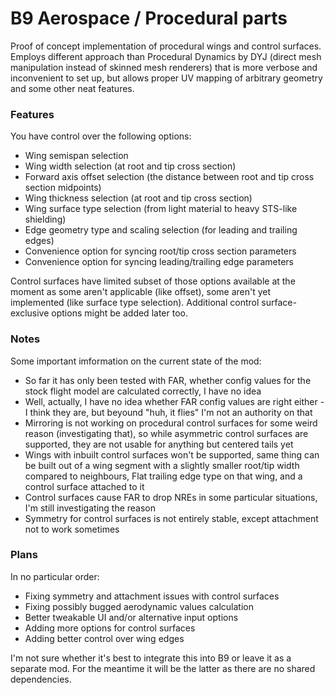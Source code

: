 # B9 Aerospace / Procedural parts #

Proof of concept implementation of procedural wings and control surfaces.
Employs different approach than Procedural Dynamics by DYJ (direct mesh manipulation instead of skinned mesh renderers) that is more verbose and inconvenient to set up, but allows proper UV mapping of arbitrary geometry and some other neat features.


### Features ###

You have control over the following options:

* Wing semispan selection
* Wing width selection (at root and tip cross section)
* Forward axis offset selection (the distance between root and tip cross section midpoints)
* Wing thickness selection (at root and tip cross section)
* Wing surface type selection (from light material to heavy STS-like shielding)
* Edge geometry type and scaling selection (for leading and trailing edges)
* Convenience option for syncing root/tip cross section parameters
* Convenience option for syncing leading/trailing edge parameters

Control surfaces have limited subset of those options available at the moment as some aren't applicable (like offset), some aren't yet implemented (like surface type selection).
Additional control surface-exclusive options might be added later too.


### Notes ###

Some important imformation on the current state of the mod:

* So far it has only been tested with FAR, whether config values for the stock flight model are calculated correctly, I have no idea
* Well, actually, I have no idea whether FAR config values are right either - I think they are, but beyound "huh, it flies" I'm not an authority on that
* Mirroring is not working on procedural control surfaces for some weird reason (investigating that), so while asymmetric control surfaces are supported, they are not usable for anything but centered tails yet
* Wings with inbuilt control surfaces won't be supported, same thing can be built out of a wing segment with a slightly smaller root/tip width compared to neighbours, Flat trailing edge type on that wing, and a control surface attached to it
* Control surfaces cause FAR to drop NREs in some particular situations, I'm still investigating the reason
* Symmetry for control surfaces is not entirely stable, except attachment not to work sometimes


### Plans

In no particular order:

* Fixing symmetry and attachment issues with control surfaces
* Fixing possibly bugged aerodynamic values calculation
* Better tweakable UI and/or alternative input options
* Adding more options for control surfaces
* Adding better control over wing edges

I'm not sure whether it's best to integrate this into B9 or leave it as a separate mod. For the meantime it will be the latter as there are no shared dependencies.